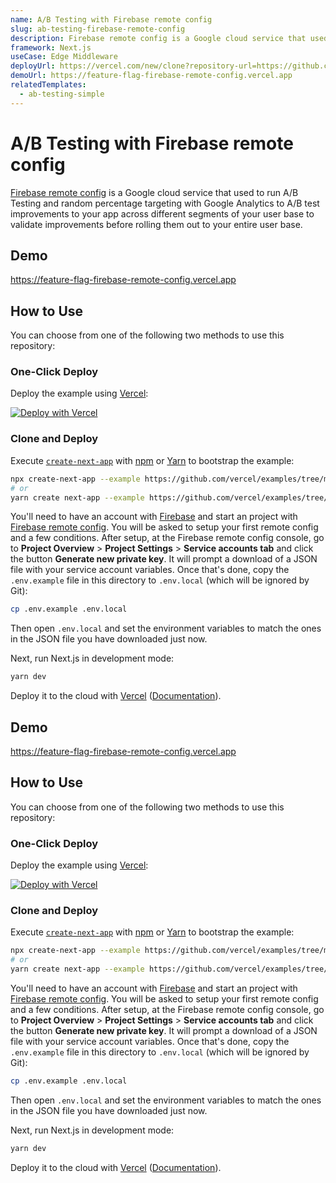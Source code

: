 ```yaml
---
name: A/B Testing with Firebase remote config
slug: ab-testing-firebase-remote-config
description: Firebase remote config is a Google cloud service that used to run A/B Testing and random percentage targeting with Google Analytics to A/B test improvements to your app across different segments of your user base to validate improvements before rolling them out to your entire user base.
framework: Next.js
useCase: Edge Middleware
deployUrl: https://vercel.com/new/clone?repository-url=https://github.com/vercel/examples/tree/main/edge-middleware/feature-flag-firebase-remote-config&env=PRIVATE_KEY_ID,PRIVATE_KEY,CLIENT_EMAIL,CLIENT_ID,AUTH_URI,TOKEN_URI,AUTH_PROVIDER_X509_CERT_URL,CLIENT_X509_CERT_URL&project-name=feature-flag-firebase-remote-config&repository-name=feature-flag-firebase-remote-config
demoUrl: https://feature-flag-firebase-remote-config.vercel.app
relatedTemplates:
  - ab-testing-simple
---
```


# A/B Testing with Firebase remote config

[Firebase remote config](https://firebase.google.com/docs/remote-config) is a Google cloud service that used to run A/B Testing and random percentage targeting with Google Analytics to A/B test improvements to your app across different segments of your user base to validate improvements before rolling them out to your entire user base.

## Demo

https://feature-flag-firebase-remote-config.vercel.app

## How to Use

You can choose from one of the following two methods to use this repository:

### One-Click Deploy

Deploy the example using [Vercel](https://vercel.com?utm_source=github&utm_medium=readme):

[![Deploy with Vercel](https://vercel.com/button)](https://vercel.com/new/clone?repository-url=https://github.com/vercel/examples/tree/main/edge-middleware/feature-flag-firebase-remote-config&env=PRIVATE_KEY_ID,PRIVATE_KEY,CLIENT_EMAIL,CLIENT_ID,AUTH_URI,TOKEN_URI,AUTH_PROVIDER_X509_CERT_URL,CLIENT_X509_CERT_URL&project-name=feature-flag-firebase-remote-config&repository-name=feature-flag-firebase-remote-config)

### Clone and Deploy

Execute [`create-next-app`](https://github.com/vercel/next.js/tree/canary/packages/create-next-app) with [npm](https://docs.npmjs.com/cli/init) or [Yarn](https://yarnpkg.com/lang/en/docs/cli/create/) to bootstrap the example:

```bash
npx create-next-app --example https://github.com/vercel/examples/tree/main/edge-middleware/feature-flag-firebase-remote-config feature-flag-firebase-remote-config
# or
yarn create next-app --example https://github.com/vercel/examples/tree/main/edge-middleware/feature-flag-firebase-remote-config feature-flag-firebase-remote-config
```

You'll need to have an account with [Firebase](https://firebase.google.com) and start an project with [Firebase remote config](https://firebase.google.com/docs/remote-config). You will be asked to setup your first remote config and a few conditions. After setup, at the Firebase remote config console, go to **Project Overview** > **Project Settings** > **Service accounts tab** and click the button **Generate new private key**. It will prompt a download of a JSON file with your service account variables. Once that's done, copy the `.env.example` file in this directory to `.env.local` (which will be ignored by Git):

```bash
cp .env.example .env.local
```

Then open `.env.local` and set the environment variables to match the ones in the JSON file you have downloaded just now.

Next, run Next.js in development mode:

```bash
yarn dev
```

Deploy it to the cloud with [Vercel](https://vercel.com/new?utm_source=github&utm_medium=readme&utm_campaign=edge-middleware-eap) ([Documentation](https://nextjs.org/docs/deployment)).

## Demo

https://feature-flag-firebase-remote-config.vercel.app

## How to Use

You can choose from one of the following two methods to use this repository:

### One-Click Deploy

Deploy the example using [Vercel](https://vercel.com?utm_source=github&utm_medium=readme):

[![Deploy with Vercel](https://vercel.com/button)](https://vercel.com/new/clone?repository-url=https://github.com/vercel/examples/tree/main/edge-middleware/feature-flag-firebase-remote-config&env=PRIVATE_KEY_ID,PRIVATE_KEY,CLIENT_EMAIL,CLIENT_ID,AUTH_URI,TOKEN_URI,AUTH_PROVIDER_X509_CERT_URL,CLIENT_X509_CERT_URL&project-name=feature-flag-firebase-remote-config&repository-name=feature-flag-firebase-remote-config)

### Clone and Deploy

Execute [`create-next-app`](https://github.com/vercel/next.js/tree/canary/packages/create-next-app) with [npm](https://docs.npmjs.com/cli/init) or [Yarn](https://yarnpkg.com/lang/en/docs/cli/create/) to bootstrap the example:

```bash
npx create-next-app --example https://github.com/vercel/examples/tree/main/edge-middleware/feature-flag-firebase-remote-config feature-flag-firebase-remote-config
# or
yarn create next-app --example https://github.com/vercel/examples/tree/main/edge-middleware/feature-flag-firebase-remote-config feature-flag-firebase-remote-config
```

You'll need to have an account with [Firebase](https://firebase.google.com) and start an project with [Firebase remote config](https://firebase.google.com/docs/remote-config). You will be asked to setup your first remote config and a few conditions. After setup, at the Firebase remote config console, go to **Project Overview** > **Project Settings** > **Service accounts tab** and click the button **Generate new private key**. It will prompt a download of a JSON file with your service account variables. Once that's done, copy the `.env.example` file in this directory to `.env.local` (which will be ignored by Git):

```bash
cp .env.example .env.local
```

Then open `.env.local` and set the environment variables to match the ones in the JSON file you have downloaded just now.

Next, run Next.js in development mode:

```bash
yarn dev
```

Deploy it to the cloud with [Vercel](https://vercel.com/new?utm_source=github&utm_medium=readme&utm_campaign=edge-middleware-eap) ([Documentation](https://nextjs.org/docs/deployment)).

